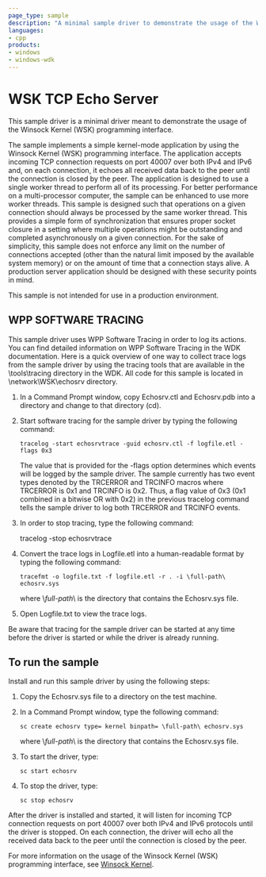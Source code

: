 ```yaml
---
page_type: sample
description: "A minimal sample driver to demonstrate the usage of the Winsock Kernel (WSK) programming interface."
languages:
- cpp
products:
- windows
- windows-wdk
---
```


# WSK TCP Echo Server

This sample driver is a minimal driver meant to demonstrate the usage of the Winsock Kernel (WSK) programming interface.

The sample implements a simple kernel-mode application by using the Winsock Kernel (WSK) programming interface. The application accepts incoming TCP connection requests on port 40007 over both IPv4 and IPv6 and, on each connection, it echoes all received data back to the peer until the connection is closed by the peer. The application is designed to use a single worker thread to perform all of its processing. For better performance on a multi-processor computer, the sample can be enhanced to use more worker threads. This sample is designed such that operations on a given connection should always be processed by the same worker thread. This provides a simple form of synchronization that ensures proper socket closure in a setting where multiple operations might be outstanding and completed asynchronously on a given connection. For the sake of simplicity, this sample does not enforce any limit on the number of connections accepted (other than the natural limit imposed by the available system memory) or on the amount of time that a connection stays alive. A production server application should be designed with these security points in mind.

This sample is not intended for use in a production environment.

## WPP SOFTWARE TRACING

This sample driver uses WPP Software Tracing in order to log its actions. You can find detailed information on WPP Software Tracing in the WDK documentation. Here is a quick overview of one way to collect trace logs from the sample driver by using the tracing tools that are available in the \\tools\\tracing directory in the WDK. All code for this sample is located in \\network\\WSK\\echosrv directory.

1. In a Command Prompt window, copy Echosrv.ctl and Echosrv.pdb into a directory and change to that directory (cd).

1. Start software tracing for the sample driver by typing the following command:

    `tracelog -start echosrvtrace -guid echosrv.ctl -f logfile.etl -flags 0x3`

    The value that is provided for the -flags option determines which events will be logged by the sample driver. The sample currently has two event types denoted by the TRCERROR and TRCINFO macros where TRCERROR is 0x1 and TRCINFO is 0x2. Thus, a flag value of 0x3 (0x1 combined in a bitwise OR with 0x2) in the previous tracelog command tells the sample driver to log both TRCERROR and TRCINFO events.

1. In order to stop tracing, type the following command:

    tracelog -stop echosrvtrace

1. Convert the trace logs in Logfile.etl into a human-readable format by typing the following command:

    `tracefmt -o logfile.txt -f logfile.etl -r . -i \full-path\ echosrv.sys`

    where \\*full-path*\\ is the directory that contains the Echosrv.sys file.

1. Open Logfile.txt to view the trace logs.

Be aware that tracing for the sample driver can be started at any time before the driver is started or while the driver is already running.

## To run the sample

Install and run this sample driver by using the following steps:

1. Copy the Echosrv.sys file to a directory on the test machine.

1. In a Command Prompt window, type the following command:

    `sc create echosrv type= kernel binpath= \full-path\ echosrv.sys`

    where \\*full-path*\\ is the directory that contains the Echosrv.sys file.

1. To start the driver, type:

    `sc start echosrv`

1. To stop the driver, type:

    `sc stop echosrv`

After the driver is installed and started, it will listen for incoming TCP connection requests on port 40007 over both IPv4 and IPv6 protocols until the driver is stopped. On each connection, the driver will echo all the received data back to the peer until the connection is closed by the peer.

For more information on the usage of the Winsock Kernel (WSK) programming interface, see [Winsock Kernel](https://docs.microsoft.com/windows-hardware/drivers/network/winsock-kernel).
